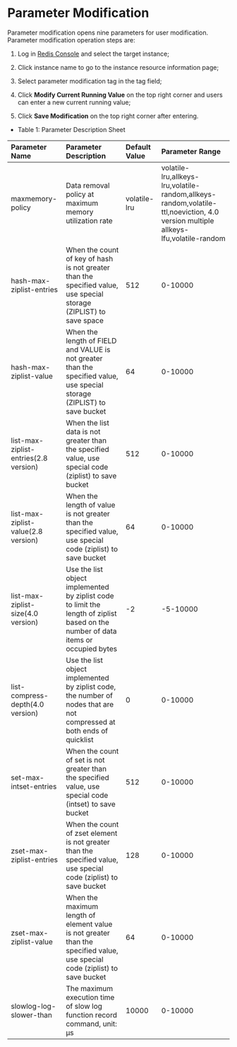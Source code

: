 # Parameter Modification

Parameter modification opens nine parameters for user modification. Parameter modification operation steps are:

1. Log in [Redis Console](https://redis-console.jdcloud.com/redis) and select the target instance;

2. Click instance name to go to the instance resource information page;

3. Select parameter modification tag in the tag field;

4. Click **Modify Current Running Value** on the top right corner and users can enter a new current running value;

5. Click **Save Modification** on the top right corner after entering.

- Table 1: Parameter Description Sheet

Parameter Name|Parameter Description|Default Value|Parameter Range
:--|:--|:--|:--
maxmemory-policy|Data removal policy at maximum memory utilization rate|volatile-lru|volatile-lru,allkeys-lru,volatile-random,allkeys-random,volatile-ttl,noeviction, 4.0 version multiple allkeys-lfu,volatile-random
hash-max-ziplist-entries|When the count of key of hash is not greater than the specified value, use special storage (ZIPLIST) to save space|512|0-10000
hash-max-ziplist-value|When the length of FIELD and VALUE is not greater than the specified value, use special storage (ZIPLIST) to save bucket|64|0-10000
list-max-ziplist-entries(2.8 version)|When the list data is not greater than the specified value, use special code (ziplist) to save bucket|512|0-10000
list-max-ziplist-value(2.8 version)|When the length of value is not greater than the specified value, use special code (ziplist) to save bucket|64|0-10000
list-max-ziplist-size(4.0 version)|Use the list object implemented by ziplist code to limit the length of ziplist based on the number of data items or occupied bytes|-2|-5-10000
list-compress-depth(4.0 version)|Use the list object implemented by ziplist code, the number of nodes that are not compressed at both ends of quicklist|0|0-10000
set-max-intset-entries|When the count of set is not greater than the specified value, use special code (intset) to save bucket|512|0-10000
zset-max-ziplist-entries|When the count of zset element is not greater than the specified value, use special code (ziplist) to save bucket|128|0-10000
zset-max-ziplist-value|When the maximum length of element value is not greater than the specified value, use special code (ziplist) to save bucket|64|0-10000
slowlog-log-slower-than|The maximum execution time of slow log function record command, unit: μs|10000|0-10000

